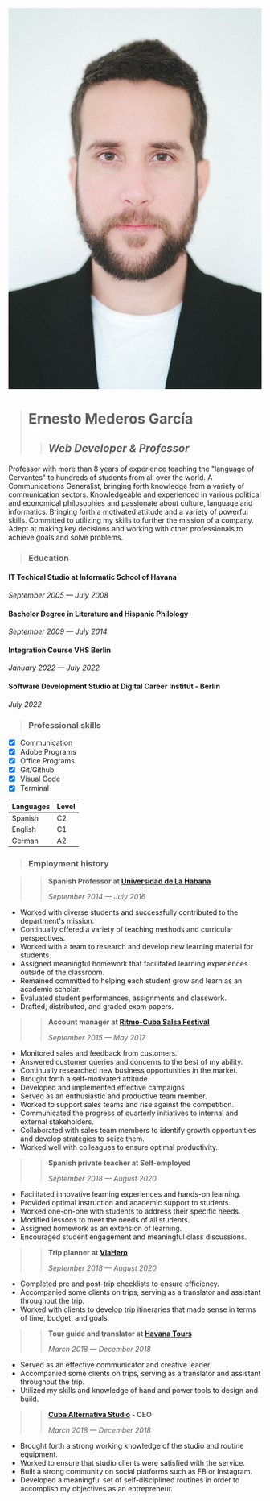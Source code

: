  ![My picture](./_DSC9448.jpg)

 > # Ernesto Mederos García
 >> ## _Web Developer & Professor_


 #### <p>
Professor with more than 8 years of experience teaching the "language of Cervantes" to hundreds of students from all over the world. A Communications Generalist, bringing forth knowledge from a variety of communication sectors. Knowledgeable and experienced in various political and economical philosophies and passionate about culture, language and informatics. Bringing forth a motivated attitude and a variety of powerful skills. Committed to utilizing my skills to further the mission of a company. Adept at making key decisions and working with other professionals to achieve goals and solve problems. </p>

> ### Education

#### **IT Techical Studio at Informatic School of Havana**
_<p>September 2005 — July 2008</p>_

#### **Bachelor Degree in Literature and Hispanic Philology**
_<p>September 2009 — July 2014</p>_

#### **Integration Course VHS Berlin**
_<p>January 2022 — July 2022</p>_

#### **Software Development Studio at Digital Career Institut - Berlin**
_<p>July 2022</p>_

> ### Professional skills

- [x] Communication
- [x] Adobe Programs
- [x] Office Programs
- [x] Git/Github 
- [x] Visual Code
- [x] Terminal 

| Languages | Level |
|-----------|-------|
|Spanish    | C2    |
|English    | C1    |
|German     | A2    |


> ### Employment history

>> **Spanish Professor at [Universidad de La Habana](https://en.wikipedia.org/wiki/University_of_Havana)**
_<p>September 2014 — July 2016 </p>_

- Worked with diverse students and successfully contributed to the
department's mission.
- Continually offered a variety of teaching methods and curricular
perspectives.
- Worked with a team to research and develop new learning
material for students.
- Assigned meaningful homework that facilitated learning
experiences outside of the classroom.
- Remained committed to helping each student grow and learn as
an academic scholar.
- Evaluated student performances, assignments and classwork.
- Drafted, distributed, and graded exam papers.

>> **Account manager at [Ritmo-Cuba Salsa Festival](https://www.dancefestivalincuba.com/?lang=de)**
_<p>September 2015 — May 2017</p>_

- Monitored sales and feedback from customers.
- Answered customer queries and concerns to the best of my ability.
- Continually researched new business opportunities in the market.
- Brought forth a self-motivated attitude.
- Developed and implemented effective campaigns
- Served as an enthusiastic and productive team member.
- Worked to support sales teams and rise against the competition.
- Communicated the progress of quarterly initiatives to internal and
external stakeholders.
- Collaborated with sales team members to identify growth
opportunities and develop strategies to seize them.
- Worked well with colleagues to ensure optimal productivity.

>> **Spanish private teacher at Self-employed**
_<p>September 2018 — August 2020</p>_

- Facilitated innovative learning experiences and hands-on
learning.
- Provided optimal instruction and academic support to students.
- Worked one-on-one with students to address their specific needs.
- Modified lessons to meet the needs of all students.
- Assigned homework as an extension of learning.
- Encouraged student engagement and meaningful class
discussions.

>> **Trip planner at [ViaHero](https://www.viahero.com/)**
_<p>September 2018 — August 2020</p>_

- Completed pre and post-trip checklists to ensure efficiency.
- Accompanied some clients on trips, serving as a translator and
assistant throughout the trip.
- Worked with clients to develop trip itineraries that made sense in
terms of time, budget, and goals.

>> **Tour guide and translator at [Havana Tours](https://www.facebook.com/kubakompass)**
_<p>March 2018 — December 2018</p>_

- Served as an effective communicator and creative leader.
- Accompanied some clients on trips, serving as a translator and
assistant throughout the trip.
- Utilized my skills and knowledge of hand and power tools to
design and build.

>> **[Cuba Alternativa Studio](https://www.picuki.com/profile/cuba_alternativa_studio) - CEO**
_<p>March 2018 — December 2018</p>_

- Brought forth a strong working knowledge of the studio and
routine equipment.
- Worked to ensure that studio clients were satisfied with the service.
- Built a strong community on social platforms such as FB or
Instagram.
- Developed a meaningful set of self-disciplined routines in order to
accomplish my objectives as an entrepreneur.
